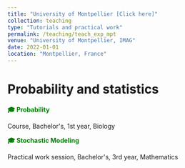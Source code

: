 ```yaml
---
title: "University of Montpellier [Click here]"
collection: teaching
type: "Tutorials and practical work"
permalink: /teaching/teach_exp_mpt
venue: "University of Montpellier, IMAG"
date: 2022-01-01
location: "Montpellier, France"
---
```


# Probability and statistics 

<span style="color:green"> **🎓 Probability** </span>

Course, Bachelor's, 1st year, Biology

<span style="color:green"> **🎓 Stochastic Modeling** </span>

Practical work session, Bachelor's, 3rd year, Mathematics


